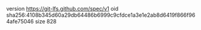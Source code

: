 version https://git-lfs.github.com/spec/v1
oid sha256:4108b345d60a29db64486b6999c9cfdce1a3e1e2ab8d6419f866f964afe75046
size 828
